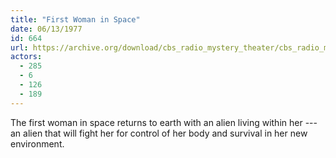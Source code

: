 ```yaml
---
title: "First Woman in Space"
date: 06/13/1977
id: 664
url: https://archive.org/download/cbs_radio_mystery_theater/cbs_radio_mystery_theater-0651-0700.zip/cbs_radio_mystery_theater-0651-0700%2Fcbsrmt_0664_first_woman_in_space.mp3
actors:
  - 285
  - 6
  - 126
  - 189
---
```

The first woman in space returns to earth with an alien living within her --- an alien that will fight her for control of her body and survival in her new environment.